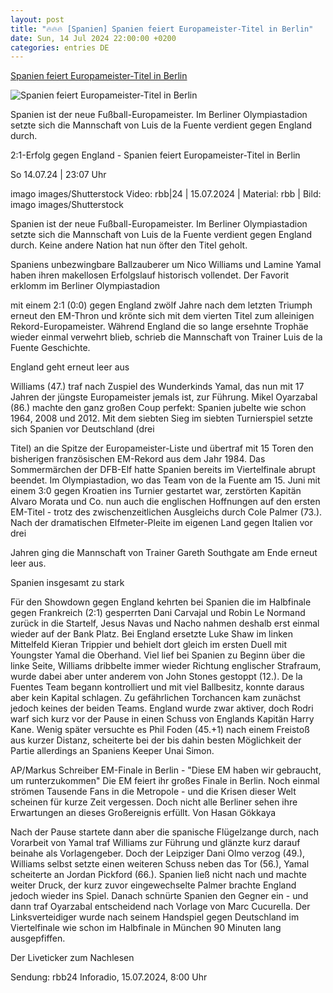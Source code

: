 ```yaml
---
layout: post
title: "🔥🔥🔥 [Spanien] Spanien feiert Europameister-Titel in Berlin"
date: Sun, 14 Jul 2024 22:00:00 +0200
categories: entries DE
---
```

[Spanien feiert Europameister-Titel in Berlin](https://www.rbb24.de/sport/beitrag/2024/07/fussball-berlin-europameisterschaft-em-liveticker-audiostream.html)

![Spanien feiert Europameister-Titel in Berlin](https://www.rbb24.de/content/dam/rbb/rbb/rbb24/2024/2024_07/imago-images/spanien-feiert-em-titel.jpg.jpg/size=708x398.jpg)

Spanien ist der neue Fußball-Europameister. Im Berliner Olympiastadion setzte sich die Mannschaft von Luis de la Fuente verdient gegen England durch.

2:1-Erfolg gegen England - Spanien feiert Europameister-Titel in Berlin

So 14.07.24 | 23:07 Uhr

imago images/Shutterstock Video: rbb|24 | 15.07.2024 | Material: rbb | Bild: imago images/Shutterstock

Spanien ist der neue Fußball-Europameister. Im Berliner Olympiastadion setzte sich die Mannschaft von Luis de la Fuente verdient gegen England durch. Keine andere Nation hat nun öfter den Titel geholt.

Spaniens unbezwingbare Ballzauberer um Nico Williams und Lamine Yamal haben ihren makellosen Erfolgslauf historisch vollendet. Der Favorit erklomm im Berliner Olympiastadion

mit einem 2:1 (0:0) gegen England zwölf Jahre nach dem letzten Triumph erneut den EM-Thron und krönte sich mit dem vierten Titel zum alleinigen Rekord-Europameister. Während England die so lange ersehnte Trophäe wieder einmal verwehrt blieb, schrieb die Mannschaft von Trainer Luis de la Fuente Geschichte.



England geht erneut leer aus

Williams (47.) traf nach Zuspiel des Wunderkinds Yamal, das nun mit 17 Jahren der jüngste Europameister jemals ist, zur Führung. Mikel Oyarzabal (86.) machte den ganz großen Coup perfekt: Spanien jubelte wie schon 1964, 2008 und 2012. Mit dem siebten Sieg im siebten Turnierspiel setzte sich Spanien vor Deutschland (drei

Titel) an die Spitze der Europameister-Liste und übertraf mit 15 Toren den bisherigen französischen EM-Rekord aus dem Jahr 1984. Das Sommermärchen der DFB-Elf hatte Spanien bereits im Viertelfinale abrupt beendet. Im Olympiastadion, wo das Team von de la Fuente am 15. Juni mit einem 3:0 gegen Kroatien ins Turnier gestartet war, zerstörten Kapitän Alvaro Morata und Co. nun auch die englischen Hoffnungen auf den ersten EM-Titel - trotz des zwischenzeitlichen Ausgleichs durch Cole Palmer (73.). Nach der dramatischen Elfmeter-Pleite im eigenen Land gegen Italien vor drei

Jahren ging die Mannschaft von Trainer Gareth Southgate am Ende erneut leer aus.



Spanien insgesamt zu stark

Für den Showdown gegen England kehrten bei Spanien die im Halbfinale gegen Frankreich (2:1) gesperrten Dani Carvajal und Robin Le Normand zurück in die Startelf, Jesus Navas und Nacho nahmen deshalb erst einmal wieder auf der Bank Platz. Bei England ersetzte Luke Shaw im linken Mittelfeld Kieran Trippier und behielt dort gleich im ersten Duell mit Youngster Yamal die Oberhand. Viel lief bei Spanien zu Beginn über die linke Seite, Williams dribbelte immer wieder Richtung englischer Strafraum, wurde dabei aber unter anderem von John Stones gestoppt (12.). De la Fuentes Team begann kontrolliert und mit viel Ballbesitz, konnte daraus aber kein Kapital schlagen. Zu gefährlichen Torchancen kam zunächst jedoch keines der beiden Teams. England wurde zwar aktiver, doch Rodri warf sich kurz vor der Pause in einen Schuss von Englands Kapitän Harry Kane. Wenig später versuchte es Phil Foden (45.+1) nach einem Freistoß aus kurzer Distanz, scheiterte bei der bis dahin besten Möglichkeit der Partie allerdings an Spaniens Keeper Unai Simon.

AP/Markus Schreiber EM-Finale in Berlin - "Diese EM haben wir gebraucht, um runterzukommen" Die EM feiert ihr großes Finale in Berlin. Noch einmal strömen Tausende Fans in die Metropole - und die Krisen dieser Welt scheinen für kurze Zeit vergessen. Doch nicht alle Berliner sehen ihre Erwartungen an dieses Großereignis erfüllt. Von Hasan Gökkaya

Nach der Pause startete dann aber die spanische Flügelzange durch, nach Vorarbeit von Yamal traf Williams zur Führung und glänzte kurz darauf beinahe als Vorlagengeber. Doch der Leipziger Dani Olmo verzog (49.), Williams selbst setzte einen weiteren Schuss neben das Tor (56.), Yamal scheiterte an Jordan Pickford (66.). Spanien ließ nicht nach und machte weiter Druck, der kurz zuvor eingewechselte Palmer brachte England jedoch wieder ins Spiel. Danach schnürte Spanien den Gegner ein - und dann traf Oyarzabal entscheidend nach Vorlage von Marc Cucurella. Der Linksverteidiger wurde nach seinem Handspiel gegen Deutschland im Viertelfinale wie schon im Halbfinale in München 90 Minuten lang ausgepfiffen.

Der Liveticker zum Nachlesen

Sendung: rbb24 Inforadio, 15.07.2024, 8:00 Uhr

